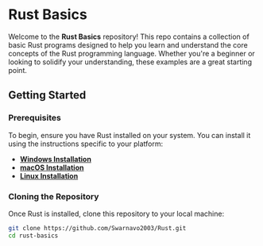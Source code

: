 # Rust Basics

Welcome to the **Rust Basics** repository! This repo contains a collection of basic Rust programs designed to help you learn and understand the core concepts of the Rust programming language. Whether you're a beginner or looking to solidify your understanding, these examples are a great starting point.

## Getting Started

### Prerequisites

To begin, ensure you have Rust installed on your system. You can install it using the instructions specific to your platform:

- **[Windows Installation](https://www.rust-lang.org/learn/get-started)**
- **[macOS Installation](https://www.rust-lang.org/learn/get-started)**
- **[Linux Installation](https://www.rust-lang.org/learn/get-started)**

### Cloning the Repository

Once Rust is installed, clone this repository to your local machine:
```bash
git clone https://github.com/Swarnavo2003/Rust.git
cd rust-basics
